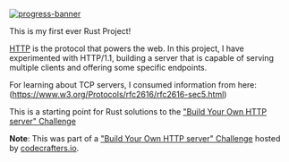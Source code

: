[![progress-banner](https://backend.codecrafters.io/progress/http-server/9d878f30-dee8-46be-b4ed-d04cbce343be)](https://app.codecrafters.io/users/codecrafters-bot?r=2qF)

This is my first ever Rust Project!

[HTTP](https://en.wikipedia.org/wiki/Hypertext_Transfer_Protocol) is the
protocol that powers the web. In this project, I have experimented with HTTP/1.1, building a server that is capable of serving multiple clients and offering some specific endpoints.

For learning about TCP servers, I consumed information from here:
(https://www.w3.org/Protocols/rfc2616/rfc2616-sec5.html)

This is a starting point for Rust solutions to the
["Build Your Own HTTP server" Challenge](https://app.codecrafters.io/courses/http-server/overview)

**Note**: This was part of a ["Build Your Own HTTP server" Challenge](https://app.codecrafters.io/courses/http-server/overview) hosted by [codecrafters.io](https://codecrafters.io).